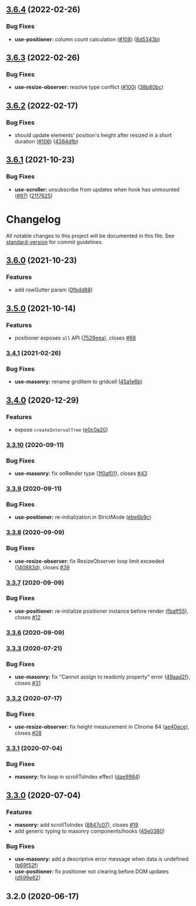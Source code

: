 ## [3.6.4](https://github.com/jaredLunde/masonic/compare/v3.6.3...v3.6.4) (2022-02-26)


### Bug Fixes

* **use-positioner:** column count calculation ([#108](https://github.com/jaredLunde/masonic/issues/108)) ([8d5343b](https://github.com/jaredLunde/masonic/commit/8d5343bf5b3fffc9f607102ecc42d3b735770c1e))

## [3.6.3](https://github.com/jaredLunde/masonic/compare/v3.6.2...v3.6.3) (2022-02-26)

### Bug Fixes

- **use-resize-observer:** resolve type conflict ([#100](https://github.com/jaredLunde/masonic/issues/100)) ([38b80bc](https://github.com/jaredLunde/masonic/commit/38b80bc9b9fc5017ee863bdb51578a456acbb416))

## [3.6.2](https://github.com/jaredLunde/masonic/compare/v3.6.1...v3.6.2) (2022-02-17)

### Bug Fixes

- should update elements' position's height after resized in a short duration ([#106](https://github.com/jaredLunde/masonic/issues/106)) ([4384dfb](https://github.com/jaredLunde/masonic/commit/4384dfb1739da79db351941c068e61d62cf2f84c))

## [3.6.1](https://github.com/jaredLunde/masonic/compare/v3.6.0...v3.6.1) (2021-10-23)

### Bug Fixes

- **use-scroller:** unsubscribe from updates when hook has unmounted ([#97](https://github.com/jaredLunde/masonic/issues/97)) ([2117625](https://github.com/jaredLunde/masonic/commit/2117625fb14b27b5f33a3a8121cbb83a62de5b5c))

# Changelog

All notable changes to this project will be documented in this file. See [standard-version](https://github.com/conventional-changelog/standard-version) for commit guidelines.

## [3.6.0](https://github.com/jaredLunde/masonic/compare/v3.5.0...v3.6.0) (2021-10-23)

### Features

- add rowGutter param ([0fbdd88](https://github.com/jaredLunde/masonic/commit/0fbdd889f99991aa212945ce35eb980942269e10))

## [3.5.0](https://github.com/jaredLunde/masonic/compare/v3.4.1...v3.5.0) (2021-10-14)

### Features

- positioner exposes `all` API ([7529eea](https://github.com/jaredLunde/masonic/commit/7529eea9db23aacbf3ae070dc089236f2e1caf48)), closes [#88](https://github.com/jaredLunde/masonic/issues/88)

### [3.4.1](https://github.com/jaredLunde/masonic/compare/v3.4.0...v3.4.1) (2021-02-26)

### Bug Fixes

- **use-masonry:** rename griditem to gridcell ([45a1e6b](https://github.com/jaredLunde/masonic/commit/45a1e6bd9883144b3e6b74a75f5c0ce2cc9633ad))

## [3.4.0](https://github.com/jaredLunde/masonic/compare/v3.3.10...v3.4.0) (2020-12-29)

### Features

- expose `createIntervalTree` ([e0c0a20](https://github.com/jaredLunde/masonic/commit/e0c0a208ae5054eb42cc813ccf96979693c9ae50))

### [3.3.10](https://github.com/jaredLunde/masonic/compare/v3.3.9...v3.3.10) (2020-09-11)

### Bug Fixes

- **use-masonry:** fix onRender type ([1f0af01](https://github.com/jaredLunde/masonic/commit/1f0af0141c055ab9dc86d37e1c8f25e993d17f99)), closes [#43](https://github.com/jaredLunde/masonic/issues/43)

### [3.3.9](https://github.com/jaredLunde/masonic/compare/v3.3.8...v3.3.9) (2020-09-11)

### Bug Fixes

- **use-positioner:** re-initialization in StrictMode ([ebe6b9c](https://github.com/jaredLunde/masonic/commit/ebe6b9cf164ef881fa4dc808df1142d679fe3ecc))

### [3.3.8](https://github.com/jaredLunde/masonic/compare/v3.3.7...v3.3.8) (2020-09-09)

### Bug Fixes

- **use-resize-observer:** fix ResizeObserver loop limit exceeded ([140883d](https://github.com/jaredLunde/masonic/commit/140883d7360a3f24b9aba251eb29575fdd2e8377)), closes [#39](https://github.com/jaredLunde/masonic/issues/39)

### [3.3.7](https://github.com/jaredLunde/masonic/compare/v3.3.6...v3.3.7) (2020-09-09)

### Bug Fixes

- **use-positioner:** re-initialize positioner instance before render ([fbaff55](https://github.com/jaredLunde/masonic/commit/fbaff55b29a1cddad5437d7f76f69a5213a5a452)), closes [#12](https://github.com/jaredLunde/masonic/issues/12)

### [3.3.6](https://github.com/jaredLunde/masonic/compare/v3.3.3...v3.3.6) (2020-09-09)

### [3.3.3](https://github.com/jaredLunde/masonic/compare/v3.3.2...v3.3.3) (2020-07-21)

### Bug Fixes

- **use-masonry:** fix "Cannot assign to readonly property" error ([49aad2f](https://github.com/jaredLunde/masonic/commit/49aad2f210b434dd3aec91fd320a007b21267df8)), closes [#31](https://github.com/jaredLunde/masonic/issues/31)

### [3.3.2](https://github.com/jaredLunde/masonic/compare/v3.3.1...v3.3.2) (2020-07-17)

### Bug Fixes

- **use-resize-observer:** fix height measurement in Chrome 84 ([ae40ece](https://github.com/jaredLunde/masonic/commit/ae40ecec906340b9fb17821acab471f5820091c1)), closes [#28](https://github.com/jaredLunde/masonic/issues/28)

### [3.3.1](https://github.com/jaredLunde/masonic/compare/v3.3.0...v3.3.1) (2020-07-04)

### Bug Fixes

- **masonry:** fix loop in scrollToIndex effect ([dae9984](https://github.com/jaredLunde/masonic/commit/dae99847fe29d7c9b50141f8035968143680b292))

## [3.3.0](https://github.com/jaredLunde/masonic/compare/v3.2.0...v3.3.0) (2020-07-04)

### Features

- **masonry:** add scrollToIndex ([8847c07](https://github.com/jaredLunde/masonic/commit/8847c074dd171fd2a53cc9fec2aae76e814e0aa2)), closes [#19](https://github.com/jaredLunde/masonic/issues/19)
- add generic typing to masonry components/hooks ([45e0380](https://github.com/jaredLunde/masonic/commit/45e0380f0b366c1729436fe6d7370ae3fd36fdf2))

### Bug Fixes

- **use-masonry:** add a descriptive error message when data is undefined ([b69f52f](https://github.com/jaredLunde/masonic/commit/b69f52f6821ac9cd95bfa6bf97a81a9efba008c2))
- **use-positioner:** fix positioner not clearing before DOM updates ([d599e62](https://github.com/jaredLunde/masonic/commit/d599e62b29f31153343c9a83c87134c5144ecb8d))

## 3.2.0 (2020-06-17)
